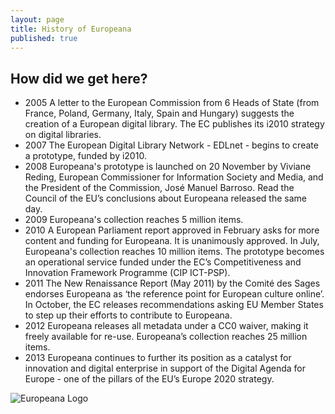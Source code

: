 ```yaml
---
layout: page
title: History of Europeana
published: true
---
```


## How did we get here?

* 2005 A letter to the European Commission from 6 Heads of State (from France, Poland, Germany, Italy, Spain and Hungary) suggests the creation of a European digital library. The EC publishes its i2010 strategy on digital libraries.
* 2007 The European Digital Library Network - EDLnet - begins to create a prototype, funded by i2010.
* 2008 Europeana's prototype is launched on 20 November by Viviane Reding, European Commissioner for Information Society and Media, and the President of the Commission, José Manuel Barroso. Read the Council of the EU’s conclusions about Europeana released the same day.
* 2009 Europeana's collection reaches 5 million items.
* 2010 A European Parliament report approved in February asks for more content and funding for Europeana. It is unanimously approved. In July, Europeana's collection reaches 10 million items. The prototype becomes an operational service funded under the EC’s Competitiveness and Innovation Framework Programme (CIP ICT-PSP).
* 2011 The New Renaissance Report (May 2011) by the Comité des Sages endorses Europeana as ‘the reference point for European culture online’. In October, the EC releases recommendations asking EU Member States to step up their efforts to contribute to Europeana.
* 2012 Europeana releases all metadata under a CC0 waiver, making it freely available for re-use. Europeana’s collection reaches 25 million items.
* 2013 Europeana continues to further its position as a catalyst for innovation and digital enterprise in support of the Digital Agenda for Europe - one of the pillars of the EU’s Europe 2020 strategy.

![Europeana Logo](/about/logo_English_Apples.gif)